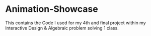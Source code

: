 # Animation-Showcase
This contains the Code I used for my 4th and final project within my Interactive Design &amp; Algebraic problem solving 1 class.
